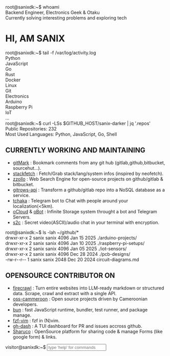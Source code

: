 <div id="index">
<div class="terminal-section">
    <div class="command-line">
        <span class="prompt">root@sanixdk:~$</span>
        <span class="command">whoami</span>
    </div>
    <div class="output">
        <span class="status-indicator status-online"></span>Backend Engineer, Electronics Geek & Otaku<br>
        <span class="status-indicator status-busy"></span>Currently solving interesting problems and exploring tech
    </div>
</div>

<h1 class='typing'> HI, AM SANIX </h1>

<div class="terminal-section skills-section">
    <div class="command-line">
        <span class="prompt">root@sanixdk:~$</span>
        <span class="command">tail -f /var/log/activity.log</span>
    </div>
    <div class="output">
        <div class="skills-grid">
            <div class="skill-item">Python</div>
            <div class="skill-item">JavaScript</div>
            <div class="skill-item">Go</div>
            <div class="skill-item">Rust</div>
            <div class="skill-item">Docker</div>
            <div class="skill-item">Linux</div>
            <div class="skill-item">Git</div>
            <div class="skill-item">Electronics</div>
            <div class="skill-item">Arduino</div>
            <div class="skill-item">Raspberry Pi</div>
            <div class="skill-item">IoT</div>
            <div class="skill-item">...</div>
        </div>
    </div>
</div>

<div class="terminal-section github-stats">
    <div class="command-line">
        <span class="prompt">root@sanixdk:~$</span>
        <span class="command">curl -LSs $GITHUB_HOST/sanix-darker | jq '.repos'</span>
    </div>
    <div class="output">
        Public Repositories: 232<br>
        Most Used Languages: Python, JavaScript, Go, Shell<br>
        <div class="progress-bar">
            <div class="progress-fill" style="width: 92%;"></div>
        </div>
    </div>
</div>

<h2>CURRENTLY WORKING AND MAINTAINING</h2>
<ul>
<li><a href="https://github.com/Sanix-Darker/gitmark">gitMark</a> : Bookmark comments from any git hub (gitlab,github,bitbucket, sourcehut...).</li>
<li><a href="https://github.com/Sanix-Darker/stackfetch">stackfetch</a> : Fetch/Grab stack/lang/system infos (inspired by neofetch).</li>
<li><a href="https://github.com/Sanix-Darker/zzollo">zzollo</a> : Web Search Engine for open-source projects on github/gitlab & bitbucket.</li>
<li><a href="https://github.com/Sanix-Darker/gitrowspack-api">gitrows-api</a> : Transform a github/gitlab repo into a NoSQL database as a service.</li>
<li><a href="https://github.com/Sanix-Darker/tchaka">tchaka</a> : Telegram bot to Chat with people around your localization(&lt;5km).</li>
<li><a href="https://github.com/Sanix-Darker/ocloud">oCloud</a> & <a href="https://github.com/Sanix-Darker/obot">oBot</a> : Infinite Storage system throught a bot and Telegram Servers.</li>
<li><a href="https://github.com/sanix-darker/s2c">s2c</a> : Secret video(ASCII)/audio chat in your terminal with encryption.</li>
</ul>

<div class="terminal-section electronics-section">
    <div class="command-line">
        <span class="prompt">root@sanixdk:~$</span>
        <span class="command">ls -lah ~/github/*</span>
    </div>
    <div class="output">
        drwxr-xr-x 2 sanix sanix 4096 Jan 15 2025 ./arduino-projects/<br>
        drwxr-xr-x 2 sanix sanix 4096 Jan 10 2025 ./raspberry-pi-setups/<br>
        drwxr-xr-x 2 sanix sanix 4096 Jan 05 2025 ./iot-sensors/<br>
        drwxr-xr-x 2 sanix sanix 4096 Dec 28 2024 ./pcb-designs/<br>
        -rw-r--r-- 1 sanix sanix 2048 Dec 20 2024 circuit-diagrams.md
    </div>
</div>

<h2>OPENSOURCE CONTRIBUTOR ON </h2>
<ul>
<li><a href="https://github.com/mendableai/firecrawl">firecrawl</a> : Turn entire websites into LLM-ready markdown or structured data. Scrape, crawl and extract with a single API.</li>
<li><a href="https://github.com/osscameroon">oss-cammeroon</a> :  Open source projects driven by Cameroonian developers.</li>
<li><a href="https://github.com/oven-sh/bun">bun</a> : fast JavaScript runtime, bundler, test runner, and package manage.</li>
<li><a href="https://github.com/junegunn/fzf.vim">fzf-vim</a> : fzf in (N)vim.</li>
<li><a href="https://github.com/dlvhdr/gh-dash">gh-dash</a> : A TUI dashboard for PR and issues accross github.</li>
<li><a href="https://github.com/ln-dev7/sharuco">Sharuco</a> : OpenSource platform for sharing code & manage Forms (like google form) & links.</li>
</ul>

<div class="interactive-terminal">
    <div class="command-line">
        <span class="prompt">visitor@sanixdk:~$</span>
        <input type="text" class="terminal-input" id="terminalInput" placeholder="type 'help' for commands" autocomplete="off">
    </div>
    <div id="terminalOutput"></div>
</div>

<script>
    // Interactive Terminal
    const terminalInput = document.getElementById('terminalInput');
    const terminalOutput = document.getElementById('terminalOutput');

    const commands = {
        help: 'Available commands: help, about, skills, projects, electronics, contact, clear, whoami, uptime',
        about: 'Backend Engineer passionate about solving interesting problems, building tools, and exploring electronics.',
        skills: 'Python, JavaScript, Go, Rust, Docker, Linux, Neovim, Git, Electronics, Arduino, Raspberry Pi, IoT',
        projects: 'gitMark, stackfetch, snips.nvim, dockdb.nvim, zzollo, gitrows-api, tchaka, oCloud/oBot, s2c',
        electronics: 'Arduino projects, Raspberry Pi setups, IoT sensors, PCB designs, circuit prototyping',
        contact: 'GitHub: github.com/sanix-darker | Telegram: @sanixdarker | Email: s4nixdk@gmail.com',
        clear: '',
        whoami: 'sanix - Backend Engineer, Electronics Geek & Otaku',
        uptime: 'System uptime: Always learning, always building'
    };

    if (terminalInput) {
        terminalInput.addEventListener('keypress', function(e) {
            if (e.key === 'Enter') {
                const command = this.value.trim().toLowerCase();
                const output = document.createElement('div');
                output.style.marginBottom = '10px';
                output.style.color = 'var(--text-secondary)';

                if (command === 'clear') {
                    terminalOutput.innerHTML = '';
                } else if (commands[command]) {
                    output.innerHTML = `<span style="color: var(--text-muted);">visitor@sanixdk:~$</span> ${this.value}<br>${commands[command]}`;
                    terminalOutput.appendChild(output);
                } else if (command) {
                    output.innerHTML = `<span style="color: var(--text-muted);">visitor@sanixdk:~$</span> ${this.value}<br><span style="color: var(--text-muted);">command not found: ${command}</span>`;
                    terminalOutput.appendChild(output);
                }

                this.value = '';
                terminalOutput.scrollTop = terminalOutput.scrollHeight;
            }
        });
    }

    // Real GitHub API calls and dynamic data
    async function fetchGitHubData() {
        try {
            // Fetch user data
            const userResponse = await fetch('https://api.github.com/users/sanix-darker');
            const userData = await userResponse.json();

            // Update public repos count
            const reposElement = document.querySelector('.github-stats .output');
            if (reposElement && userData.public_repos) {
                reposElement.innerHTML = `
                    Public Repositories: ${userData.public_repos}<br>
                    Followers: ${userData.followers} | Following: ${userData.following}<br>
                    <div class="progress-bar">
                        <div class="progress-fill" style="width: ${Math.min(userData.public_repos, 100)}%;"></div>
                    </div>
                `;
            }

            // Fetch recent repositories for electronics section
            const reposResponse = await fetch('https://api.github.com/users/sanix-darker/repos?sort=updated&per_page=7');
            const reposData = await reposResponse.json();

            // Update electronics section with recent repos
            const electronicsElement = document.querySelector('.electronics-section .output');
            if (electronicsElement && reposData.length > 0) {
                let reposList = '';
                reposData.forEach(repo => {
                    const updatedDate = new Date(repo.updated_at).toLocaleDateString('en-US', {
                        month: 'short',
                        day: '2-digit'
                    });
                    const language = repo.language || 'Unknown';
                    reposList += `drwxr-xr-x 2 sanix sanix 4096 ${updatedDate} ./${repo.name}/ [${language}]<br>`;
                });
                electronicsElement.innerHTML = reposList;
            }

        } catch (error) {
            console.error('Error fetching GitHub data:', error);
        }
    }

    // Fetch WakaTime stats from profile README
    async function fetchWakaTimeStats() {
        try {
            const response = await fetch('https://raw.githubusercontent.com/Sanix-Darker/sanix-darker/refs/heads/master/README.md');
            const readmeText = await response.text();

            // Extract WakaTime section
            const wakaStart = readmeText.indexOf('<!--START_SECTION:waka-->');
            const wakaEnd = readmeText.indexOf('<!--END_SECTION:waka-->');

            if (wakaStart !== -1 && wakaEnd !== -1) {
                const wakaSection = readmeText.substring(wakaStart, wakaEnd);

                // Parse coding time
                const codingTimeMatch = wakaSection.match(/Coding time : (.+?)\./);
                const codingTime = codingTimeMatch ? codingTimeMatch[1] : '1 hr 20 mins';

                // Parse languages with percentages
                const languageMatches = wakaSection.matchAll(/(\w+)\s+(\d+\s+\w+)\s+.*?(\d+\.\d+)\s*%/g);
                const languages = Array.from(languageMatches).slice(0, 6); // Top 6 languages

                // Update skills section
                const skillsElement = document.querySelector('.skills-section .output');
                if (skillsElement && languages.length > 0) {
                    let skillsGrid = '<div class="skills-grid">';

                    // Add dynamic languages from WakaTime
                    languages.forEach(([, lang, time, percentage]) => {
                        skillsGrid += `<div class="skill-item">${lang} (${percentage}%)</div>`;
                    });

                    // Add static skills
                    const staticSkills = [];
                    staticSkills.forEach(skill => {
                        skillsGrid += `<div class="skill-item">${skill}</div>`;
                    });

                    skillsGrid += '</div>';
                    skillsGrid += `<br>Weekly Coding Time: ${codingTime}`;

                    skillsElement.innerHTML = skillsGrid;
                }
            }

        } catch (error) {
            console.error('Error fetching WakaTime stats:', error);
        }
    }

    // Enhanced terminal commands with real data
    const enhancedCommands = {
        ...commands,
        repos: 'Fetching latest repositories...',
        stats: 'Fetching GitHub statistics...',
        waka: 'Fetching WakaTime coding stats...',
        refresh: 'Refreshing all data...'
    };

    // Update terminal input handler
    if (terminalInput) {
        terminalInput.removeEventListener('keypress', terminalInput.keypressHandler);

        terminalInput.keypressHandler = async function(e) {
            if (e.key === 'Enter') {
                const command = this.value.trim().toLowerCase();
                const output = document.createElement('div');
                output.style.marginBottom = '10px';
                output.style.color = 'var(--text-secondary)';

                if (command === 'clear') {
                    terminalOutput.innerHTML = '';
                } else if (command === 'repos') {
                    output.innerHTML = `<span style="color: var(--text-muted);">visitor@sanixdk:~$</span> ${this.value}<br>Fetching latest repositories...`;
                    terminalOutput.appendChild(output);
                    await fetchGitHubData();
                } else if (command === 'stats') {
                    output.innerHTML = `<span style="color: var(--text-muted);">visitor@sanixdk:~$</span> ${this.value}<br>Fetching GitHub statistics...`;
                    terminalOutput.appendChild(output);
                    await fetchGitHubData();
                } else if (command === 'waka') {
                    output.innerHTML = `<span style="color: var(--text-muted);">visitor@sanixdk:~$</span> ${this.value}<br>Fetching WakaTime coding stats...`;
                    terminalOutput.appendChild(output);
                    await fetchWakaTimeStats();
                } else if (command === 'refresh') {
                    output.innerHTML = `<span style="color: var(--text-muted);">visitor@sanixdk:~$</span> ${this.value}<br>Refreshing all data...`;
                    terminalOutput.appendChild(output);
                    await Promise.all([fetchGitHubData(), fetchWakaTimeStats()]);
                } else if (enhancedCommands[command]) {
                    output.innerHTML = `<span style="color: var(--text-muted);">visitor@sanixdk:~$</span> ${this.value}<br>${enhancedCommands[command]}`;
                    terminalOutput.appendChild(output);
                } else if (command) {
                    output.innerHTML = `<span style="color: var(--text-muted);">visitor@sanixdk:~$</span> ${this.value}<br><span style="color: var(--text-muted);">command not found: ${command}</span>`;
                    terminalOutput.appendChild(output);
                }

                this.value = '';
                terminalOutput.scrollTop = terminalOutput.scrollHeight;
            }
        };

        terminalInput.addEventListener('keypress', terminalInput.keypressHandler);
    }

    // Load data on page load
    document.addEventListener('DOMContentLoaded', function() {
        // Add loading indicators
        const githubStats = document.querySelector('.github-stats .output');
        const skillsSection = document.querySelector('.skills-section .output');
        const electronicsSection = document.querySelector('.electronics-section .output');

        if (githubStats) githubStats.innerHTML = 'Loading GitHub data...';
        if (skillsSection) skillsSection.innerHTML = 'Loading skills data...';
        if (electronicsSection) electronicsSection.innerHTML = 'Loading recent repositories...';

        // Fetch all data
        Promise.all([fetchGitHubData(), fetchWakaTimeStats()]).then(() => {
            console.log('All data loaded successfully');
        }).catch(error => {
            console.error('Error loading data:', error);
        });
    });
</script>
</div>
